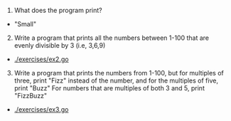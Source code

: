 1. What does the program print?
  * "Small"

2. Write a program that prints all the numbers between 1-100 that are evenly divisible by 3 (i.e, 3,6,9)
  * [./exercises/ex2.go](https://github.com/JackBurdick/learning_go/blob/master/introducing_go/chapter_04/exercises/ex2.go)

3. Write  a program that prints the numbers from 1-100,
  but for multiples of three, print "Fizz" instead of the number,
  and for the multiples of five, print "Buzz"
  For numbers that are multiples of both 3 and 5, print "FizzBuzz"
  * [./exercises/ex3.go](https://github.com/JackBurdick/learning_go/blob/master/introducing_go/chapter_04/exercises/ex3.go)
